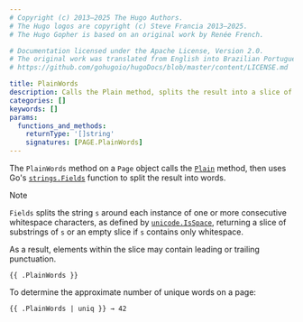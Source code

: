 ```yaml
---
# Copyright (c) 2013–2025 The Hugo Authors.
# The Hugo logos are copyright (c) Steve Francia 2013–2025.
# The Hugo Gopher is based on an original work by Renée French.

# Documentation licensed under the Apache License, Version 2.0.
# The original work was translated from English into Brazilian Portuguese.
# https://github.com/gohugoio/hugoDocs/blob/master/content/LICENSE.md

title: PlainWords
description: Calls the Plain method, splits the result into a slice of words, and returns the slice.
categories: []
keywords: []
params:
  functions_and_methods:
    returnType: '[]string'
    signatures: [PAGE.PlainWords]
---
```


The `PlainWords` method on a `Page` object calls the [`Plain`] method, then uses Go's [`strings.Fields`] function to split the result into words.

> [!note]
> `Fields` splits the string `s` around each instance of one or more consecutive whitespace characters, as defined by [`unicode.IsSpace`], returning a slice of substrings of `s` or an empty slice if `s` contains only whitespace.

As a result, elements within the slice may contain leading or trailing punctuation.

```go-html-template
{{ .PlainWords }}
```

To determine the approximate number of unique words on a page:

```go-html-template
{{ .PlainWords | uniq }} → 42
```

[`Plain`]: /methods/page/plain/
[`strings.Fields`]: https://pkg.go.dev/strings#Fields
[`unicode.IsSpace`]: https://pkg.go.dev/unicode#IsSpace
